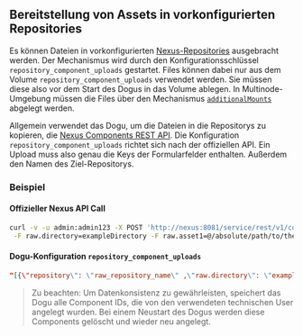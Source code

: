 ## Bereitstellung von Assets in vorkonfigurierten Repositories

Es können Dateien in vorkonfigurierten [Nexus-Repositories](preconfigure_repositories_de.md) ausgebracht werden.
Der Mechanismus wird durch den Konfigurationsschlüssel `repository_component_uploads` gestartet.
Files können dabei nur aus dem Volume `repository_component_uploads` verwendet werden.
Sie müssen diese also vor dem Start des Dogus in das Volume ablegen.
In Multinode-Umgebung müssen die Files über den Mechanismus [`additionalMounts`](https://github.com/cloudogu/k8s-dogu-operator/blob/develop/docs/operations/additional_dogu_mounts_de.md) abgelegt werden.

Allgemein verwendet das Dogu, um die Dateien in die Repositorys zu kopieren, die [Nexus Components REST API](https://help.sonatype.com/en/components-api.html).
Die Konfiguration `repository_component_uploads` richtet sich nach der offiziellen API.
Ein Upload muss also genau die Keys der Formularfelder enthalten. Außerdem den Namen des Ziel-Repositorys.

### Beispiel

#### Offizieller Nexus API Call

```bash
curl -v -u admin:admin123 -X POST 'http://nexus:8081/service/rest/v1/components?repository=raw_repository_name' \
 -F raw.directory=exampleDirectory -F raw.asset1=@/absolute/path/to/the/local/file/pub.key -F raw.assetN.filename=filename
```

#### Dogu-Konfiguration `repository_component_uploads`

```json
"[{\"repository\": \"raw_repository_name\" ,\"raw.directory\": \"exampleDirectory\", \"raw.asset1\": \"@/absolute/path/to/the/local/file/pub.key\", \"raw.asset1.filename\": \"filename\"}]"
```

> Zu beachten: Um Datenkonsistenz zu gewährleisten, speichert das Dogu alle Component IDs, die von den verwendeten technischen User angelegt wurden.
> Bei einem Neustart des Dogus werden diese Components gelöscht und wieder neu angelegt.